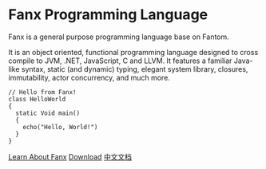 # Fanx Programming Language

Fanx is a general purpose programming language base on Fantom.

It is an object oriented, functional programming language designed to cross compile to JVM, .NET, JavaScript, C and LLVM.
It features a familiar Java-like syntax, static (and dynamic) typing, elegant system library, closures, immutability, actor concurrency, and much more.

```fantom
// Hello from Fanx!
class HelloWorld
{
  static Void main()
  {
    echo("Hello, World!")
  }
}
```

[Learn About Fanx](https://github.com/chunquedong/fanx/blob/master/doc/Index.md)
[Download](https://github.com/fanx-dev/fanx/releases)
[中文文档](https://zhuanlan.zhihu.com/p/63336794)